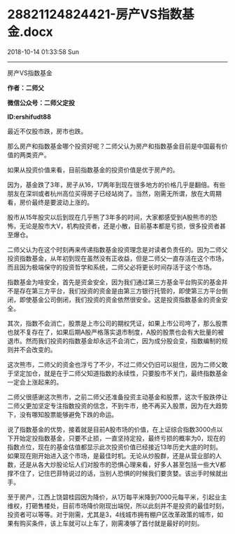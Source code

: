 # 28821124824421-房产VS指数基金.docx

2018-10-14 01:33:58 Sun

----

房产VS指数基金

__作者：二师父__

__微信公众号：二师父定投__

__ID:ershifudt88__

最近不仅股市跌，房市也跌。

那么房产和指数基金哪个投资好呢？二师父认为房产和指数基金目前是中国最有价值的两类资产。

如果从投资价值来看，目前指数基金的投资价值是优于房产的。

因为，基金跌了3年，房子从16，17两年到现在很多地方的价格几乎是翻倍。有些朋友在深圳或者杭州高位买得房子已经站岗了。当然，刚需无所谓，放在大周期看，房价最终是要波动上涨的。

股市从15年股灾以后到现在几乎熊了3年多的时间，大家都感受到A股熊市的恐怖，无论是股市大V，机构投资者，还是小散，目前基本都是亏损，很多投资者甚至爆仓。

二师父认为在这个时刻再来传递指数基金投资理念是对读者负责任的。因为二师父投资指数基金，从年初到现在虽然没有正收益，但是二师父一直存活在这个市场，而且因为极端保守的投资哲学和系统，二师父必将更长时间存活于这个市场。

指数基金为啥安全，首先是资金安全，因为我们通过第三方基金平台购买的基金并不是存在第三方平台，我们投资的资金是由第三方银行托管的，即使第三方平台倒闭，即使基金公司倒闭，我们投资的资金依然很安全。这是投资指数基金的资金安全。

其次，指数不会消亡，股票是上市公司的期权凭证，如果上市公司垮了，那么股票也就不复存在了，如果后期A股严格落实退市制度，A股的股票也会有大批量的被退市。然而我们投资的指数基金却永远不会消亡，因为成分股会变，指数编制的规则并不会改变的。

这次熊市，二师父的资金也浮亏了不少，不过二师父仍旧可以挺住，因为二师父敢于坚定加仓，就是在于二师父知道指数的永续性，只要股市不关门，最终指数基金一定会上涨起来的。

二师父很感谢这次熊市，之前二师父还准备投资主动基金和股票，这次千股跌停让二师父更加坚定专注指数投资的信念，不到牛市，绝不再买入股票，因为在大趋势下，没有哪知股票能够避免下跌的命运。

说了指数基金的优势，接着就是目前A股市场的价值，在上证综合指数3000点以下开始定投指数基金，只要不止损，一直坚持定投，最终亏损的概率为0，现在的指数点位，现在的基金估值都显示此次投资价值已经接近13年历史大底的时刻。如果现在刚开始进入这个市场，是最佳时机。无论从炒股群，还是从营业部的人数，还是从各大炒股论坛人们对股市的恐惧心理来看，好多人甚至包括一些大V都撑不住了，记住巴菲特说过的话，当别人恐惧的时候我们要贪婪。该出手时候就出手。

至于房产，江西上饶碧桂园因为降价，从1万每平米降到7000元每平米，引起业主维权，打砸售楼处，目前市场降价刚现出端倪，所以此刻并不是投资的最佳时刻，投资者可以等等。对于刚需，尤其是3，4线城市拥有棚户区改革政策的城市，如果有购买条件，该上车就可以上车了，刚需凑够了首付就是最好的时刻。

